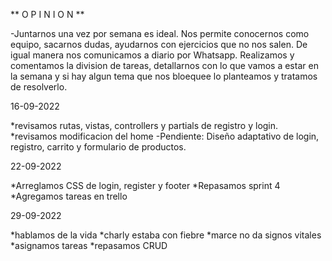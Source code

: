 ** O P I N I O N **

-Juntarnos una vez por semana es ideal. Nos permite conocernos como equipo, sacarnos dudas, ayudarnos con ejercicios que no nos salen. De igual manera nos comunicamos a diario por Whatsapp.
Realizamos y comentamos la division de tareas, detallarnos con lo que vamos a estar en la semana y si hay algun tema que nos bloequee lo planteamos y tratamos de resolverlo.

16-09-2022

*revisamos rutas, vistas, controllers y partials de registro y login.
*revisamos modificacion del home
-Pendiente:
Diseño adaptativo de login, registro, carrito y formulario de productos.

22-09-2022

*Arreglamos CSS de login, register y footer
*Repasamos sprint 4
\*Agregamos tareas en trello

29-09-2022

*hablamos de la vida
*charly estaba con fiebre
*marce no da signos vitales
*asignamos tareas
\*repasamos CRUD
